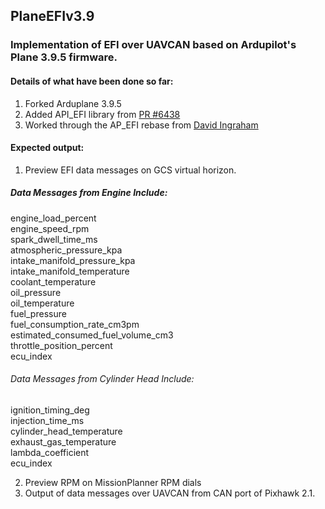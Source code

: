 ## PlaneEFIv3.9
### Implementation of EFI over UAVCAN based on Ardupilot's Plane 3.9.5 firmware.

#### Details of what have been done so far:

1. Forked Arduplane 3.9.5
2. Added API_EFI library from [PR #6438](https://github.com/ArduPilot/ardupilot/pull/6438)
3. Worked through the AP_EFI rebase from [David Ingraham](https://github.com/DavidIngraham/ardupilot/tree/AP_EFI_Plane_385b2)

#### Expected output:

1. Preview EFI data messages on GCS virtual horizon.

##### Data Messages from Engine Include:
engine_load_percent                   
engine_speed_rpm                       
spark_dwell_time_ms                 
atmospheric_pressure_kpa               
intake_manifold_pressure_kpa         
intake_manifold_temperature         
coolant_temperature                 
oil_pressure                               
oil_temperature                    
fuel_pressure                        
fuel_consumption_rate_cm3pm                               
estimated_consumed_fuel_volume_cm3      
throttle_position_percent                     
ecu_index 
        
###### Data Messages from Cylinder Head Include:
ignition_timing_deg        
injection_time_ms         
cylinder_head_temperature   
exhaust_gas_temperature     
lambda_coefficient         
ecu_index
        
2. Preview RPM on MissionPlanner RPM dials
3. Output of data messages over UAVCAN from CAN port of Pixhawk 2.1.

